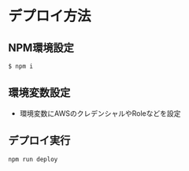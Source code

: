 # デプロイ方法

## NPM環境設定
```bash
$ npm i
```

## 環境変数設定
- 環境変数にAWSのクレデンシャルやRoleなどを設定　

## デプロイ実行
```bash
npm run deploy
```